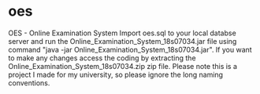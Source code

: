 # oes
OES - Online Examination System
Import oes.sql to your local databse server and run the Online_Examination_System_18s07034.jar file using command "java -jar Online_Examination_System_18s07034.jar".
If you want to make any changes access the coding by extracting the Online_Examination_System_18s07034.zip zip file.
Please note this is a project I made for my university, so please ignore the long naming conventions.
